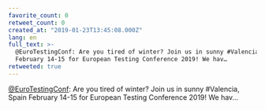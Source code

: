 ```yaml
---
favorite_count: 0
retweet_count: 0
created_at: "2019-01-23T13:45:08.000Z"
lang: en
full_text: >-
  @EuroTestingConf: Are you tired of winter? Join us in sunny #Valencia, Spain
  February 14-15 for European Testing Conference 2019! We hav…
retweeted: true
---
```


[@EuroTestingConf](https://twitter.com/EuroTestingConf): Are you tired of
winter? Join us in sunny #Valencia, Spain February 14-15 for European Testing
Conference 2019! We hav…
